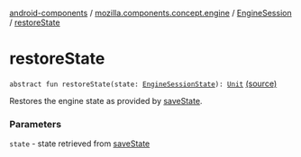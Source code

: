 [android-components](../../index.md) / [mozilla.components.concept.engine](../index.md) / [EngineSession](index.md) / [restoreState](./restore-state.md)

# restoreState

`abstract fun restoreState(state: `[`EngineSessionState`](../-engine-session-state/index.md)`): `[`Unit`](https://kotlinlang.org/api/latest/jvm/stdlib/kotlin/-unit/index.html) [(source)](https://github.com/mozilla-mobile/android-components/blob/master/components/concept/engine/src/main/java/mozilla/components/concept/engine/EngineSession.kt#L422)

Restores the engine state as provided by [saveState](save-state.md).

### Parameters

`state` - state retrieved from [saveState](save-state.md)